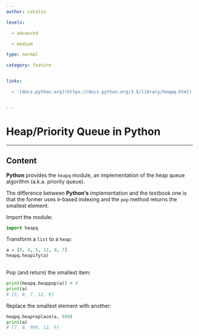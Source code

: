 ```yaml
---
author: catalin

levels:

  - advanced

  - medium

type: normal

category: feature


links:

  - '[docs.python.org](https://docs.python.org/3.5/library/heapq.html){website}'


---
```


# Heap/Priority Queue in Python

---
## Content

**Python** provides the `heapq` module, an implementation of the heap queue algorithm (a.k.a. priority queue).

The difference between **Python's** implementation and the textbook one is that the former uses `0`-based indexing and the `pop` method returns the smallest element.

Import the module:
```python
import heapq
```

Transform a `list` to a `heap`:
```python
a = [8, 4, 5, 12, 9, 7]
heapq.heapify(a)
 
```

Pop (and return) the smallest item:
```python
print(heapq.heappop(a)) # 4
print(a)
# [5, 8, 7, 12, 9]
```

Replace the smallest element with another:
```python
heapq.heapreplace(a, 999)
print(a)
# [7, 8, 999, 12, 9]
```

